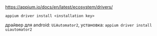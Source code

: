 https://appium.io/docs/en/latest/ecosystem/drivers/

`appium driver install <installation key>`


драйвер для android: `UiAutomator2`, установка: `appium driver install uiautomator2`





